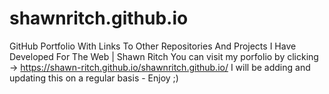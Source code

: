 # shawnritch.github.io
GitHub Portfolio With Links To Other Repositories And Projects I Have Developed For The Web | Shawn Ritch
You can visit my porfolio by clicking -> https://shawn-ritch.github.io/shawnritch.github.io/
I will be adding and updating this on a regular basis - Enjoy ;)

